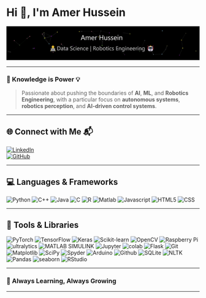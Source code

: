 # Hi 👋, I'm Amer Hussein
<!--
<a href="https://github.com/amerob" target="_blank">
  <img src="https://raw.githubusercontent.com/amerob/amerob/main/profilebanner.gif" alt="Profile Banner">
</a>
-->

<div align="center">
  <picture>
    <source srcset="https://raw.githubusercontent.com/amerob/amerob/main/profilebanner.gif">
    <source srcset="https://raw.githubusercontent.com/amerob/amerob/main/profilebanner.gif">
    <img src="https://raw.githubusercontent.com/amerob/amerob/main/profilebanner.gif" alt="Profile Banner">
  </picture>
</div>

---

### 🚀 Knowledge is Power 💡

> Passionate about pushing the boundaries of **AI**, **ML**, and **Robotics Engineering**, with a particular focus on **autonomous systems**, **robotics perception**, and **AI-driven control systems**.

---

## 🌐 Connect with Me 📬

[![LinkedIn](https://img.shields.io/badge/LinkedIn-0077B5?style=for-the-badge&logo=linkedin&logoColor=white)](https://linkedin.com/in/amerhhobbb)  
[![GitHub](https://img.shields.io/badge/GitHub-100000?style=for-the-badge&logo=github&logoColor=white)](https://github.com/amerob)  

---

## 💻 Languages & Frameworks

<div>
  <img height="30" src="https://user-images.githubusercontent.com/67054356/115026129-caec5380-9eca-11eb-86cd-faef1218fd80.png" alt="Python" title="Python">
  <img height="30" src="https://github.com/user-attachments/assets/b527d65f-6b71-4f0c-858d-b63b3b83ff2d" alt="C++" title="C++">
  <img height="30" src="https://github.com/user-attachments/assets/3d78e6e8-9c8f-4067-b2f7-681b57c0e7e0" alt="Java" title="Java">
  <img height="30" src="https://user-images.githubusercontent.com/67054356/122631297-90be4e80-d0d3-11eb-90e3-dd7c46d5a42e.png" alt="C" title="C">
  <img height="30" src="https://user-images.githubusercontent.com/67054356/131630402-baa839b4-7c23-4fc7-86dd-4a34b555e725.png" alt="R" title="R">
  <img height="30" src="https://github.com/user-attachments/assets/2e6d5b3a-c186-48f5-a976-f8ba40fcc8e6" alt="Matlab" title="Matlab">
  <img height="30" src="https://user-images.githubusercontent.com/67054356/131631824-19e6f5c7-311c-4a78-9e56-49fed5162565.png" alt="Javascript" title="Javascript">
  <img height="30" src="https://user-images.githubusercontent.com/67054356/131631974-ac93d19c-6822-4839-b171-035cbd3bac90.png" alt="HTML5" title="HTML5">
  <img height="30" src="https://user-images.githubusercontent.com/67054356/131631712-a329b0dc-7ad2-4c7f-a8f8-55e92e7261df.png" alt="CSS" title="CSS">


</div>

---

## 🔧 Tools & Libraries

<div>
  <img height="30" src="https://user-images.githubusercontent.com/67054356/115026296-ff600f80-9eca-11eb-8e8d-3f13cd6eca90.png" alt="PyTorch" title="PyTorch">
  <img height="30" src="https://github.com/user-attachments/assets/434533f1-8cf5-4129-a8b0-2581c68d071a" alt="TensorFlow" title="TensorFlow">
  <img height="30" src="https://user-images.githubusercontent.com/67054356/115026359-130b7600-9ecb-11eb-876a-bb66a68a1d11.png" alt="Keras" title="Keras">
  <img height="30" src="https://github.com/user-attachments/assets/85769bf9-62c0-4a75-a717-8f9fc8fc57fc" alt="Scikit-learn" title="Scikit-learn">
  <img height="30" src="https://user-images.githubusercontent.com/67054356/115026566-51a13080-9ecb-11eb-848c-1767a735c491.png" alt="OpenCV" title="OpenCV">
  <img height="30" src="https://user-images.githubusercontent.com/67054356/115027978-0851e080-9ecd-11eb-99fd-bb9298477b39.png" alt="Raspberry Pi" title="Raspberry Pi">
  <img height="30" src="https://github.com/user-attachments/assets/0dcaf865-9c52-4e10-b9a4-5b6784b16bfd" alt="ultralytics" title="ultralytics">
  <img height="30" src="https://github.com/user-attachments/assets/2e6d5b3a-c186-48f5-a976-f8ba40fcc8e6" alt="MATLAB SIMULINK" title="MATLAB SIMULINK">
  <img height="30" src="https://user-images.githubusercontent.com/67054356/115027840-de002300-9ecc-11eb-9dc0-54c5b13f8ec1.png" alt="Jupyter" title="Jupyter">
  <img height="30" src="https://user-images.githubusercontent.com/67054356/115028040-1a338380-9ecd-11eb-986e-c66bb000cdc6.png" alt="colab" title="colab">
  <img height="30" src="https://github.com/user-attachments/assets/1f03dd1e-1012-49f9-b7dc-7feaf1b6c637" alt="Flask" title="Flask">
  <img height="30" src="https://user-images.githubusercontent.com/67054356/115028131-333c3480-9ecd-11eb-80ff-73741079df1e.png" alt="Git" title="Git">
  <img height="30" src="https://user-images.githubusercontent.com/67054356/115027614-98dbf100-9ecc-11eb-9446-d24fe878417a.png" alt="Matplotlib" title="Matplotlib">
  <img height="30" src="https://user-images.githubusercontent.com/67054356/115027233-1f440300-9ecc-11eb-84e3-a72a9fc907db.png" alt="SciPy" title="SciPy">
  <img height="30" src="https://user-images.githubusercontent.com/67054356/115393315-36dffc00-a1ea-11eb-86d9-b583bc938afa.png" alt="Spyder" title="Spyder">
  <img height="30" src="https://user-images.githubusercontent.com/67054356/115027898-f40de380-9ecc-11eb-985d-9b1ec5ab1b01.png" alt="Arduino" title="Arduino">
  <img height="30" src="https://user-images.githubusercontent.com/67054356/115028658-cb3a1e00-9ecd-11eb-8c3e-3f3ff08f8bc6.png" alt="Github" title="Github">
  <img height="30" src="https://user-images.githubusercontent.com/67054356/124935922-c2f60880-e00e-11eb-8803-dea9f7627ff7.png" alt="SQLite" title="SQLite">
  <img height="30" src="https://user-images.githubusercontent.com/67054356/115027795-cde84380-9ecc-11eb-8b0c-c09574c30381.png" alt="NLTK" title="NLTK">
  <img height="30" src="https://user-images.githubusercontent.com/67054356/115026827-9e850700-9ecb-11eb-81ad-b8a9f8c05d47.png" alt="Pandas" title="Pandas">
  <img height="30" src="https://github.com/user-attachments/assets/14912148-7b8f-4613-91e5-18ee5548c0d5" alt="seaborn" title="seaborn">
  <img height="30" src="https://github.com/user-attachments/assets/d4cc3762-df15-43d1-887c-3ec50903864a" alt="RStudio" title="RStudio">


</div>

---


<!--
## 📊 GitHub Stats

![Your GitHub Stats](https://github-readme-stats.vercel.app/api?username=amerob&show_icons=true&hide_title=true&count_private=true)
-->




### 🌱 Always Learning, Always Growing

<!--
- 🔭 Currently working on: **Advanced robotics perception systems**
- 🌱 Learning: **Reinforcement Learning**, **Edge AI**, **ROS**
- 👯 Open to collaborations in: **AI research**, **Robotics development**, and **Open Source Projects**
-->

---



<!--### Statistics 📊: 

</div> -->




<!--
**amerob/amerob** is a ✨ _special_ ✨ repository because its `README.md` (this file) appears on your GitHub profile.

Here are some ideas to get you started:

- 🔭 I’m currently working on ...
- 🌱 I’m currently learning ...
- 👯 I’m looking to collaborate on ...
- 🤔 I’m looking for help with ...
- 💬 Ask me about ...
- 📫 How to reach me: ...
- 😄 Pronouns: ...
- ⚡ Fun fact: ...
-->

